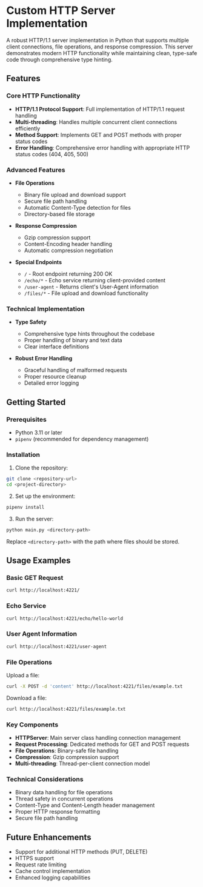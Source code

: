 # Custom HTTP Server Implementation

A robust HTTP/1.1 server implementation in Python that supports multiple client connections, file operations, and response compression. This server demonstrates modern HTTP functionality while maintaining clean, type-safe code through comprehensive type hinting.

## Features

### Core HTTP Functionality
- **HTTP/1.1 Protocol Support**: Full implementation of HTTP/1.1 request handling
- **Multi-threading**: Handles multiple concurrent client connections efficiently
- **Method Support**: Implements GET and POST methods with proper status codes
- **Error Handling**: Comprehensive error handling with appropriate HTTP status codes (404, 405, 500)

### Advanced Features
- **File Operations**
  - Binary file upload and download support
  - Secure file path handling
  - Automatic Content-Type detection for files
  - Directory-based file storage

- **Response Compression**
  - Gzip compression support
  - Content-Encoding header handling
  - Automatic compression negotiation

- **Special Endpoints**
  - `/` - Root endpoint returning 200 OK
  - `/echo/*` - Echo service returning client-provided content
  - `/user-agent` - Returns client's User-Agent information
  - `/files/*` - File upload and download functionality

### Technical Implementation
- **Type Safety**
  - Comprehensive type hints throughout the codebase
  - Proper handling of binary and text data
  - Clear interface definitions

- **Robust Error Handling**
  - Graceful handling of malformed requests
  - Proper resource cleanup
  - Detailed error logging

## Getting Started

### Prerequisites
- Python 3.11 or later
- `pipenv` (recommended for dependency management)

### Installation

1. Clone the repository:
```bash
git clone <repository-url>
cd <project-directory>
```

2. Set up the environment:
```bash
pipenv install
```

3. Run the server:
```bash
python main.py <directory-path>
```
Replace `<directory-path>` with the path where files should be stored.

## Usage Examples

### Basic GET Request
```bash
curl http://localhost:4221/
```

### Echo Service
```bash
curl http://localhost:4221/echo/hello-world
```

### User Agent Information
```bash
curl http://localhost:4221/user-agent
```

### File Operations
Upload a file:
```bash
curl -X POST -d 'content' http://localhost:4221/files/example.txt
```

Download a file:
```bash
curl http://localhost:4221/files/example.txt
```

### Key Components
- **HTTPServer**: Main server class handling connection management
- **Request Processing**: Dedicated methods for GET and POST requests
- **File Operations**: Binary-safe file handling
- **Compression**: Gzip compression support
- **Multi-threading**: Thread-per-client connection model

### Technical Considerations
- Binary data handling for file operations
- Thread safety in concurrent operations
- Content-Type and Content-Length header management
- Proper HTTP response formatting
- Secure file path handling

## Future Enhancements
- Support for additional HTTP methods (PUT, DELETE)
- HTTPS support
- Request rate limiting
- Cache control implementation
- Enhanced logging capabilities
